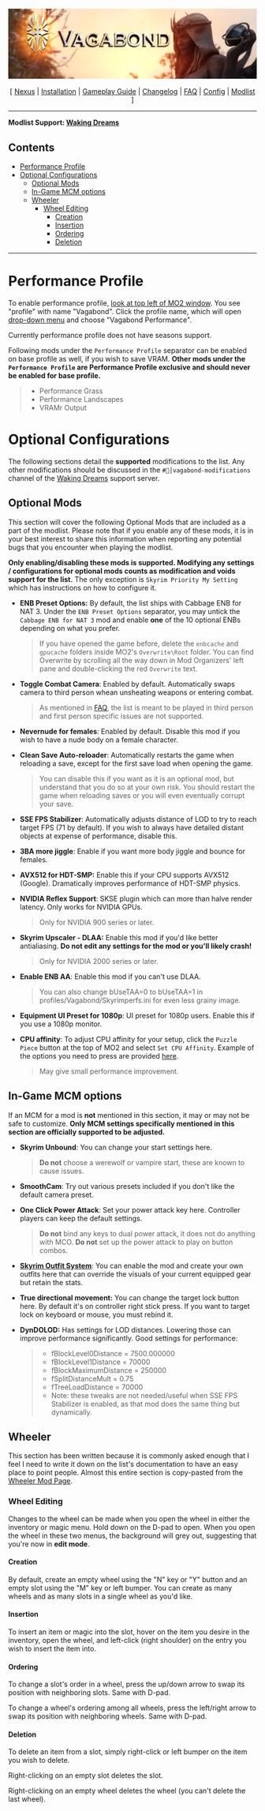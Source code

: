 ![](https://raw.githubusercontent.com/Oghma-Infinium/Vagabond/main/images/Vagabond%20Nexus%20Header%202.png)

<p align="center">
  [ <a href="https://www.nexusmods.com/skyrimspecialedition/mods/95364">Nexus</a> |
  <a href="https://github.com/Oghma-Infinium/Vagabond/blob/main/README.md">Installation</a> |
  <a href="https://github.com/Oghma-Infinium/Vagabond/blob/main/Documentation/GAMEPLAY.md">Gameplay Guide<a/> |
  <a href="https://github.com/Oghma-Infinium/Vagabond/blob/main/CHANGELOG.md">Changelog</a> |
  <a href="https://github.com/Oghma-Infinium/Vagabond/blob/main/Documentation/FAQ.md">FAQ</a> |
  <a href="https://github.com/Oghma-Infinium/Vagabond/blob/main/Documentation/CONFIG.md">Config</a> |
  <a href="https://loadorderlibrary.com/lists/vagabond">Modlist</a> ]
</p>

---

**Modlist Support: [Waking Dreams](https://discord.gg/wakingdreams)**

## Contents

- [Performance Profile](#performance-profile)
- [Optional Configurations](#optional-configurations)
  - [Optional Mods](#optional-mods)
  - [In-Game MCM options](#in-game-mcm-options)
  - [Wheeler](#wheeler)
    - [Wheel Editing](#wheel-editing)
      - [Creation](#creation)
      - [Insertion](#insertion)
      - [Ordering](#ordering)
      - [Deletion](#deletion)

---

# Performance Profile

To enable performance profile, [look at top left of MO2 window](https://media.discordapp.net/attachments/1127299503599403118/1211736589139709952/image.png?ex=65ef48a3&is=65dcd3a3&hm=f7f93aaa71addf532cb8691d6e18bafb75a56a269a00480df6387872aab8944a&=&format=webp&quality=lossless&width=1265&height=927). You see "profile" with name "Vagabond". Click the profile name, which will open [drop-down menu](https://media.discordapp.net/attachments/1127299503599403118/1211736657653530624/image.png?ex=65ef48b4&is=65dcd3b4&hm=0842460a8ee0963f39cfbca791f643be284668307f55026761a19eadc6ad71ee&=&format=webp&quality=lossless&width=287&height=83) and choose "Vagabond Performance".

Currently performance profile does not have seasons support.

Following mods under the `Performance Profile` separator can be enabled on base profile as well, if you wish to save VRAM. **Other mods under the `Performance Profile` are Performance Profile exclusive and should never be enabled for base profile.**

> - Performance Grass
> - Performance Landscapes
> - VRAMr Output

# Optional Configurations

The following sections detail the **supported** modifications to the list. Any other modifications should be discussed in the `#🧠│vagabond-modifications` channel of the [Waking Dreams](https://discord.gg/wakingdreams) support server.

## Optional Mods

This section will cover the following Optional Mods that are included as a part of the modlist. Please note that if you enable any of these mods, it is in your best interest to share this information when reporting any potential bugs that you encounter when playing the modlist.

**Only enabling/disabling these mods is supported. Modifying any settings / configurations for optional mods counts as modification and voids support for the list.** The only exception is `Skyrim Priority My Setting` which has instructions on how to configure it.

- **ENB Preset Options:** By default, the list ships with Cabbage ENB for NAT 3. Under the `ENB Preset Options` separator, you may untick the `Cabbage ENB for NAT 3` mod and enable **one** of the 10 optional ENBs depending on what you prefer.
   > If you have opened the game before, delete the `enbcache` and `gpucache` folders inside MO2's `Overwrite\Root` folder. You can find Overwrite by scrolling all the way down in Mod Organizers' left pane and double-clicking the red `Overwrite` text.

- **Toggle Combat Camera**: Enabled by default. Automatically swaps camera to third person whean unsheating weapons or entering combat.
   > As mentioned in [FAQ](https://github.com/Oghma-Infinium/Vagabond/blob/main/Documentation/FAQ.md#q-can-i-play-the-list-in-first-person), the list is meant to be played in third person and first person specific issues are not supported.

- **Nevernude for females**: Enabled by default. Disable this mod if you wish to have a nude body on a female character.  
  
- **Clean Save Auto-reloader**: Automatically restarts the game when reloading a save, except for the first save load when opening the game. 
  > You can disable this if you want as it is an optional mod, but understand that you do so at your own risk. You should restart the game when reloading saves or you will even eventually corrupt your save.

- **SSE FPS Stabilizer**: Automatically adjusts distance of LOD to try to reach target FPS (71 by default). If you wish to always have detailed distant objects at expense of performance, disable this.

- **3BA more jiggle**: Enable if you want more body jiggle and bounce for females.

- **AVX512 for HDT-SMP:** Enable this if your CPU supports AVX512 (Google). Dramatically improves performance of HDT-SMP physics.

- **NVIDIA Reflex Support**: SKSE plugin which can more than halve render latency. Only works for NVIDIA GPUs.
   > Only for NVIDIA 900 series or later.

- **Skyrim Upscaler - DLAA:** Enable this mod if you'd like better antialiasing. **Do not edit any settings for the mod or you'll likely crash!**
   > Only for NVIDIA 2000 series or later.

- **Enable ENB AA**: Enable this mod if you can't use DLAA.
   > You can also change bUseTAA=0 to bUseTAA=1 in profiles/Vagabond/Skyrimperfs.ini for even less grainy image.

- **Equipment UI Preset for 1080p**: UI preset for 1080p users. Enable this if you use a 1080p monitor.

- **CPU affinity**: To adjust CPU affinity for your setup, click the `Puzzle Piece` button at the top of MO2 and select `Set CPU Affinity`. Example of the options you need to press are provided [here](https://raw.githubusercontent.com/Oghma-Infinium/Vagabond/main/images/cpu%20affinity%20example.png).
  > May give small performance improvement. 

## In-Game MCM options

If an MCM for a mod is **not** mentioned in this section, it may or may not be safe to customize. **Only MCM settings specifically mentioned in this section are officially supported to be adjusted.**

- **Skyrim Unbound**: You can change your start settings here.
    >**Do not** choose a werewolf or vampire start, these are known to cause issues.

- **SmoothCam**: Try out various presets included if you don't like the default camera preset.

- **One Click Power Attack**: Set your power attack key here. Controller players can keep the default settings.
    > **Do not** bind any keys to dual power attack, it does not do anything with MCO. **Do not** set up the power attack to play on button combos.

- **[Skyrim Outfit System](https://www.nexusmods.com/skyrimspecialedition/mods/42162)**: You can enable the mod and create your own outfits here that can override the visuals of your current equipped gear but retain the stats.

- **True directional movement:** You can change the target lock button here. By default it's on controller right stick press. If you want to target lock on keyboard or mouse, you must rebind it.

- **DynDOLOD:** Has settings for LOD distances. Lowering those can improve performance significantly. Good settings for performance:
  > - fBlockLevel0Distance = 7500.000000
  > - fBlockLevel1Distance = 70000
  > - fBlockMaximumDistance = 250000
  > - fSplitDistanceMult = 0.75
  > - fTreeLoadDistance = 70000
  > - Note: these tweaks are not needed/useful when SSE FPS Stabilizer is enabled, as that mod does the same thing but dynamically.

## Wheeler

This section has been written because it is commonly asked enough that I feel I need to write it down on the list's documentation to have an easy place to point people. Almost this entire section is copy-pasted from the [Wheeler Mod Page](https://www.nexusmods.com/skyrimspecialedition/mods/97345).

### Wheel Editing

Changes to the wheel can be made when you open the wheel in either the inventory or magic menu. Hold down on the D-pad to open. When you open the wheel in these two menus, the background will grey out, suggesting that you're now in **edit mode**.

#### Creation

By default, create an empty wheel using the "N" key or "Y" button and an empty slot using the "M" key or left bumper. You can create as many wheels and as many slots in a single wheel as you'd like.

#### Insertion

To insert an item or magic into the slot, hover on the item you desire in the inventory, open the wheel, and left-click (right shoulder) on the entry you wish to insert the item into.

#### Ordering

To change a slot's order in a wheel, press the up/down arrow to swap its position with neighboring slots. Same with D-pad.

To change a wheel's ordering among all wheels, press the left/right arrow to swap its position with neighboring wheels. Same with D-pad.

#### Deletion

To delete an item from a slot, simply right-click or left bumper on the item you wish to delete.

Right-clicking on an empty slot deletes the slot.

Right-clicking on an empty wheel deletes the wheel (you can't delete the last wheel).
